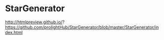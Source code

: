 # StarGenerator

http://htmlpreview.github.io/?
https://github.com/prolightHub/StarGenerator/blob/master/StarGenerator/index.html
